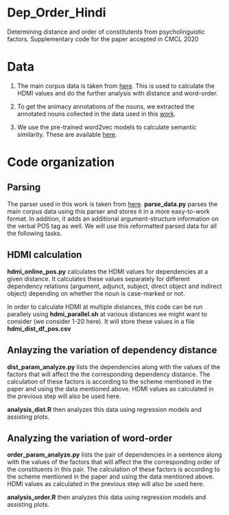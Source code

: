 # Dep_Order_Hindi
Determining distance and order of constitutents from psycholinguistic factors. Supplementary code for the paper accepted in CMCL 2020

# Data 

1. The main corpus data is taken from [here](http://www.cfilt.iitb.ac.in/iitb_parallel/). This is used to calculate the HDMI values and do the further analysis with distance and word-order. 

2. To get the animacy annotations of the nouns, we extracted the annotated nouns collected in the data used in this [work](https://www.aclweb.org/anthology/W13-2320/). 

3. We use the pre-trained word2vec models to calculate semantic similarity. These are available [here](https://fasttext.cc/docs/en/crawl-vectors.html).

# Code organization 

## Parsing 

The parser used in this work is taken from [here](https://bitbucket.org/iscnlp/workspace/projects/ISCNLP). **parse_data.py** parses the main corpus data using this parser and stores it in a more easy-to-work format. In addition, it adds an additional argument-structure information on the verbal POS tag as well. We will use this reformatted parsed data for all the following tasks.

## HDMI calculation 

**hdmi_online_pos.py** calculates the HDMI values for dependencies at a given distance. It calculates these values separately for different dependency relations (argument, adjunct, subject, direct object and indirect object) depending on whether the noun is case-marked or not. 

In order to calculate HDMI at multiple distances, this code can be run parallely using **hdmi_parallel.sh** at various distances we might want to consider (we consider 1-20 here). It will store these values in a file **hdmi_dist_df_pos.csv**

## Anlayzing the variation of dependency distance

**dist_param_analyze.py** lists the dependencies along with the values of the factors that will affect the the corresponding dependency distance. The calculation of these factors is according to the scheme mentioned in the paper and using the data mentioned above. HDMI values as calculated in the previous step will also be used here. 

**analysis_dist.R** then analyzes this data using regression models and assisting plots. 

## Analyzing the variation of word-order

**order_param_analyze.py** lists the pair of dependencies in a sentence along with the values of the factors that will affect the the corresponding order of the constituents in this pair. The calculation of these factors is according to the scheme mentioned in the paper and using the data mentioned above. HDMI values as calculated in the previous step will also be used here. 

**analysis_order.R** then analyzes this data using regression models and assisting plots. 
